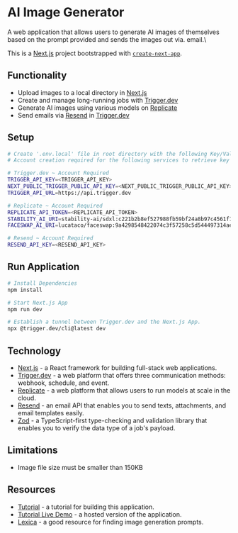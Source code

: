 # AI Image Generator
A web application that allows users to generate AI images of themselves based on the prompt provided and sends the images out via. email.\

This is a [Next.js](https://nextjs.org/) project bootstrapped with [`create-next-app`](https://github.com/vercel/next.js/tree/canary/packages/create-next-app).

## Functionality
- Upload images to a local directory in [Next.js](https://nextjs.org/)
- Create and manage long-running jobs with [Trigger.dev](https://trigger.dev/)
- Generate AI images using various models on [Replicate](https://replicate.com/)
- Send emails via [Resend](https://resend.com/) in [Trigger.dev](https://trigger.dev/)

## Setup
```bash
# Create '.env.local' file in root directory with the following Key/Value pairs.
# Account creation required for the following services to retrieve key values.

# Trigger.dev ~ Account Required
TRIGGER_API_KEY=<TRIGGER_API_KEY>
NEXT_PUBLIC_TRIGGER_PUBLIC_API_KEY=<NEXT_PUBLIC_TRIGGER_PUBLIC_API_KEY>
TRIGGER_API_URL=https://api.trigger.dev

# Replicate ~ Account Required
REPLICATE_API_TOKEN=<REPLICATE_API_TOKEN>
STABILITY_AI_URI=stability-ai/sdxl:c221b2b8ef527988fb59bf24a8b97c4561f1c671f73bd389f866bfb27c061316
FACESWAP_AI_URI=lucataco/faceswap:9a4298548422074c3f57258c5d544497314ae4112df80d116f0d2109e843d20d

# Resend ~ Account Required
RESEND_API_KEY=<RESEND_API_KEY>
```

## Run Application
```bash
# Install Dependencies
npm install

# Start Next.js App
npm run dev

# Establish a tunnel between Trigger.dev and the Next.js App.
npx @trigger.dev/cli@latest dev
```

## Technology
- [Next.js](https://nextjs.org/) - a React framework for building full-stack web applications.
- [Trigger.dev](https://trigger.dev/) - a web platform that offers three communication methods: webhook, schedule, and event.
- [Replicate](https://replicate.com/) - a web platform that allows users to run models at scale in the cloud.
- [Resend](https://resend.com/) - an email API that enables you to send texts, attachments, and email templates easily.
- [Zod](https://zod.dev/) - a TypeScript-first type-checking and validation library that enables you to verify the data type of a job's payload.

## Limitations
- Image file size must be smaller than 150KB

## Resources
- [Tutorial](https://trigger.dev/blog/turn-your-face-into-a-super-hero) - a tutorial for building this application.
- [Tutorial Live Demo](https://avatar-generator-psi.vercel.app) - a hosted version of the application.
- [Lexica](https://lexica.art) - a good resource for finding image generation prompts.
